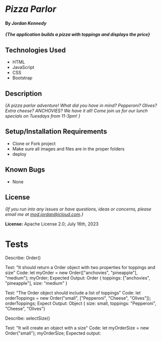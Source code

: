 # _Pizza Parlor_

#### By _**Jordan Kennedy**_

#### _{The application builds a pizza with toppings and displays the price}_

## Technologies Used
* HTML
* JavaScript
* CSS
* Bootstrap

## Description

_{A pizza parlor adventure! What did you have in mind? Pepperoni? Olives? Extra cheese? ANCHOVIES? We have it all! Come join us for our lunch specials on Tuesdays from 11-3pm! }_

## Setup/Installation Requirements

* Clone or Fork project
* Make sure all images and files are in the proper folders
* deploy

## Known Bugs

* None

## License

_{If you run into any issues or have questions, ideas or concerns, please email me at mod.jordan@icloud.com.}_

**License:** Apache License 2.0; July 16th, 2023

# Tests

Describe: Order()

Test: "It should return a Order object with two properties for toppings and size"
Code: let myOrder = new Order(["anchovies", "pineapple"], "medium");
myOrder;
Expected Output: Order { toppings: ["anchovies", "pineapple"], size: "medium" }

Test: "The Order object should include a list of toppings"
Code: 
let orderToppings = new Order("small", ["Pepperoni", "Cheese", "Olives"]);
orderToppings;
Expect Output: Object { size: small, toppings: "Pepperoni", "Cheese", "Olives"}

Describe: selectSize()

Test: "It will create an object with a size"
Code:
let myOrderSize = new Order("small");
myOrderSize;
Expected output:
